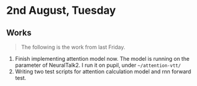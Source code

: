 # 2nd August, Tuesday

## Works

> The following is the work from last Friday.

1. Finish implementing attention model now. The model is running on the parameter of NeuralTalk2. I run it on pupil, under `~/attention-vtt/`
2. Writing two test scripts for attention calculation model and rnn forward test.
